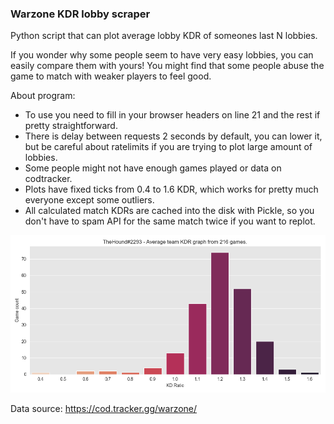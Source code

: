### Warzone KDR lobby scraper

Python script that can plot average lobby KDR of someones last N lobbies.

If you wonder why some people seem to have very easy lobbies, you can easily compare them with yours! You might find that some people abuse the game to match with weaker players to feel good.

About program:
- To use you need to fill in your browser headers on line 21 and the rest if pretty straightforward.
- There is delay between requests 2 seconds by default, you can lower it, but be careful about ratelimits if you are trying to plot large amount of lobbies.
- Some people might not have enough games played or data on codtracker.
- Plots have fixed ticks from 0.4 to 1.6 KDR, which works for pretty much everyone except some outliers.
- All calculated match KDRs are cached into the disk with Pickle, so you don't have to spam API for the same match twice if you want to replot.

![Example graph:](example.png)

Data source: https://cod.tracker.gg/warzone/
